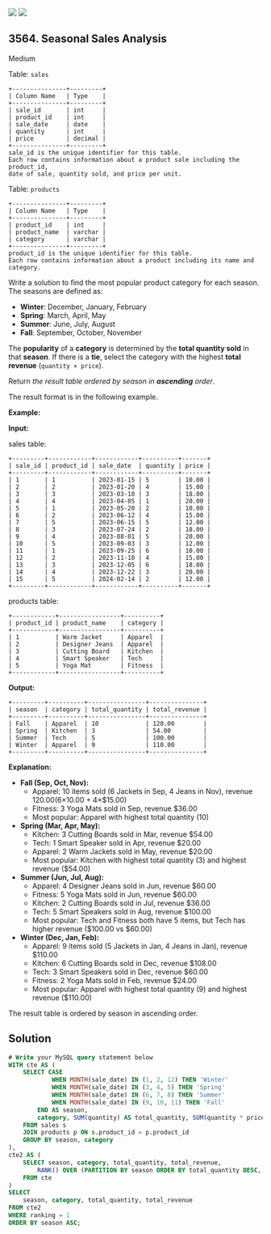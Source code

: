 [![](https://img.shields.io/github/stars/javadev/LeetCode-in-Kotlin?label=Stars&style=flat-square)](https://github.com/javadev/LeetCode-in-Kotlin)
[![](https://img.shields.io/github/forks/javadev/LeetCode-in-Kotlin?label=Fork%20me%20on%20GitHub%20&style=flat-square)](https://github.com/javadev/LeetCode-in-Kotlin/fork)

## 3564\. Seasonal Sales Analysis

Medium

Table: `sales`

    +---------------+---------+
    | Column Name   | Type    |
    +---------------+---------+
    | sale_id       | int     |
    | product_id    | int     |
    | sale_date     | date    |
    | quantity      | int     |
    | price         | decimal |
    +---------------+---------+
    sale_id is the unique identifier for this table.
    Each row contains information about a product sale including the product_id,
    date of sale, quantity sold, and price per unit. 

Table: `products`

    +---------------+---------+
    | Column Name   | Type    |
    +---------------+---------+
    | product_id    | int     |
    | product_name  | varchar |
    | category      | varchar |
    +---------------+---------+
    product_id is the unique identifier for this table.
    Each row contains information about a product including its name and category. 

Write a solution to find the most popular product category for each season. The seasons are defined as:

*   **Winter**: December, January, February
*   **Spring**: March, April, May
*   **Summer**: June, July, August
*   **Fall**: September, October, November

The **popularity** of a **category** is determined by the **total quantity sold** in that **season**. If there is a **tie**, select the category with the highest **total revenue** (`quantity × price`).

Return _the result table ordered by season in **ascending** order_.

The result format is in the following example.

**Example:**

**Input:**

sales table:

    +---------+------------+------------+----------+-------+
    | sale_id | product_id | sale_date  | quantity | price |
    +---------+------------+------------+----------+-------+
    | 1       | 1          | 2023-01-15 | 5        | 10.00 |
    | 2       | 2          | 2023-01-20 | 4        | 15.00 |
    | 3       | 3          | 2023-03-10 | 3        | 18.00 |
    | 4       | 4          | 2023-04-05 | 1        | 20.00 |
    | 5       | 1          | 2023-05-20 | 2        | 10.00 |
    | 6       | 2          | 2023-06-12 | 4        | 15.00 |
    | 7       | 5          | 2023-06-15 | 5        | 12.00 |
    | 8       | 3          | 2023-07-24 | 2        | 18.00 |
    | 9       | 4          | 2023-08-01 | 5        | 20.00 |
    | 10      | 5          | 2023-09-03 | 3        | 12.00 |
    | 11      | 1          | 2023-09-25 | 6        | 10.00 |
    | 12      | 2          | 2023-11-10 | 4        | 15.00 |
    | 13      | 3          | 2023-12-05 | 6        | 18.00 |
    | 14      | 4          | 2023-12-22 | 3        | 20.00 |
    | 15      | 5          | 2024-02-14 | 2        | 12.00 |
    +---------+------------+------------+----------+-------+ 

products table:

    +------------+-----------------+----------+
    | product_id | product_name    | category |
    +------------+-----------------+----------+
    | 1          | Warm Jacket     | Apparel  |
    | 2          | Designer Jeans  | Apparel  |
    | 3          | Cutting Board   | Kitchen  |
    | 4          | Smart Speaker   | Tech     |
    | 5          | Yoga Mat        | Fitness  |
    +------------+-----------------+----------+ 

**Output:**

    +---------+----------+----------------+---------------+
    | season  | category | total_quantity | total_revenue |
    +---------+----------+----------------+---------------+
    | Fall    | Apparel  | 10             | 120.00        |
    | Spring  | Kitchen  | 3              | 54.00         |
    | Summer  | Tech     | 5              | 100.00        |
    | Winter  | Apparel  | 9              | 110.00        |
    +---------+----------+----------------+---------------+ 

**Explanation:**

*   **Fall (Sep, Oct, Nov):**
    *   Apparel: 10 items sold (6 Jackets in Sep, 4 Jeans in Nov), revenue $120.00 (6×$10.00 + 4×$15.00)
    *   Fitness: 3 Yoga Mats sold in Sep, revenue $36.00
    *   Most popular: Apparel with highest total quantity (10)
*   **Spring (Mar, Apr, May):**
    *   Kitchen: 3 Cutting Boards sold in Mar, revenue $54.00
    *   Tech: 1 Smart Speaker sold in Apr, revenue $20.00
    *   Apparel: 2 Warm Jackets sold in May, revenue $20.00
    *   Most popular: Kitchen with highest total quantity (3) and highest revenue ($54.00)
*   **Summer (Jun, Jul, Aug):**
    *   Apparel: 4 Designer Jeans sold in Jun, revenue $60.00
    *   Fitness: 5 Yoga Mats sold in Jun, revenue $60.00
    *   Kitchen: 2 Cutting Boards sold in Jul, revenue $36.00
    *   Tech: 5 Smart Speakers sold in Aug, revenue $100.00
    *   Most popular: Tech and Fitness both have 5 items, but Tech has higher revenue ($100.00 vs $60.00)
*   **Winter (Dec, Jan, Feb):**
    *   Apparel: 9 items sold (5 Jackets in Jan, 4 Jeans in Jan), revenue $110.00
    *   Kitchen: 6 Cutting Boards sold in Dec, revenue $108.00
    *   Tech: 3 Smart Speakers sold in Dec, revenue $60.00
    *   Fitness: 2 Yoga Mats sold in Feb, revenue $24.00
    *   Most popular: Apparel with highest total quantity (9) and highest revenue ($110.00)

The result table is ordered by season in ascending order.

## Solution

```sql
# Write your MySQL query statement below
WITH cte AS (
    SELECT CASE 
            WHEN MONTH(sale_date) IN (1, 2, 12) THEN 'Winter'
            WHEN MONTH(sale_date) IN (3, 4, 5) THEN 'Spring'
            WHEN MONTH(sale_date) IN (6, 7, 8) THEN 'Summer'
            WHEN MONTH(sale_date) IN (9, 10, 11) THEN 'Fall'
        END AS season,
        category, SUM(quantity) AS total_quantity, SUM(quantity * price) AS total_revenue
    FROM sales s
    JOIN products p ON s.product_id = p.product_id
    GROUP BY season, category
),
cte2 AS (
    SELECT season, category, total_quantity, total_revenue,
        RANK() OVER (PARTITION BY season ORDER BY total_quantity DESC, total_revenue DESC) AS ranking
    FROM cte
)
SELECT 
    season, category, total_quantity, total_revenue
FROM cte2
WHERE ranking = 1
ORDER BY season ASC;
```